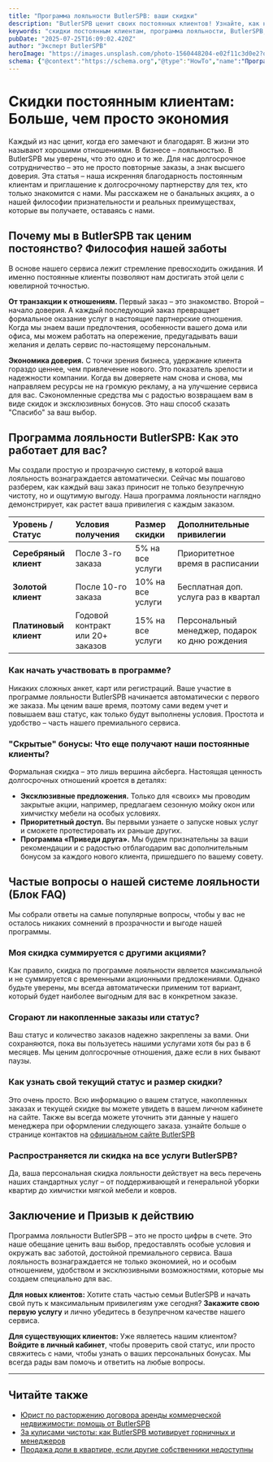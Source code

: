 ```yaml
---
title: "Программа лояльности ButlerSPB: ваши скидки"
description: "ButlerSPB ценит своих постоянных клиентов! Узнайте, как наша программа лояльности помогает вам экономить. Получайте эксклюзивные скидки и специальные предложения."
keywords: "скидки постоянным клиентам, программа лояльности, ButlerSPB, накопительная скидка, выгода для клиентов, бонусы, специальные предложения"
pubDate: "2025-07-25T16:09:02.420Z"
author: "Эксперт ButlerSPB"
heroImage: "https://images.unsplash.com/photo-1560448204-e02f11c3d0e2?q=80&w=2070&auto=format&fit=crop"
schema: {"@context":"https://schema.org","@type":"HowTo","name":"Программа лояльности ButlerSPB: ваши скидки","description":"ButlerSPB ценит своих постоянных клиентов! Узнайте, как наша программа лояльности помогает вам экономить. Получайте эксклюзивные скидки и специальные предложения.","image":{"@type":"ImageObject","url":"https://images.unsplash.com/photo-1560448204-e02f11c3d0e2?q=80&w=2070&auto=format&fit=crop"},"aggregateRating":{"@type":"AggregateRating","ratingValue":"4.8","reviewCount":738,"bestRating":"5","worstRating":"1"},"publisher":{"@type":"Organization","name":"Блог ButlerSPB","logo":{"@type":"ImageObject","url":"https://butlerspb-blog.netlify.app/favicon.ico"}},"mainEntityOfPage":{"@type":"WebPage","@id":"https://butlerspb-blog.netlify.app/blog/skidki-postoyannym/"}}
---
```

# Скидки постоянным клиентам: Больше, чем просто экономия

Каждый из нас ценит, когда его замечают и благодарят. В жизни это называют хорошими отношениями. В бизнесе – лояльностью. В ButlerSPB мы уверены, что это одно и то же. Для нас долгосрочное сотрудничество – это не просто повторные заказы, а знак высшего доверия. Эта статья – наша искренняя благодарность постоянным клиентам и приглашение к долгосрочному партнерству для тех, кто только знакомится с нами. Мы расскажем не о банальных акциях, а о нашей философии признательности и реальных преимуществах, которые вы получаете, оставаясь с нами.

## Почему мы в ButlerSPB так ценим постоянство? Философия нашей заботы

В основе нашего сервиса лежит стремление превосходить ожидания. И именно постоянные клиенты позволяют нам достигать этой цели с ювелирной точностью.

**От транзакции к отношениям.** Первый заказ – это знакомство. Второй – начало доверия. А каждый последующий заказ превращает формальное оказание услуг в настоящие партнерские отношения. Когда мы знаем ваши предпочтения, особенности вашего дома или офиса, мы можем работать на опережение, предугадывать ваши желания и делать сервис по-настоящему персональным.

**Экономика доверия.** С точки зрения бизнеса, удержание клиента гораздо ценнее, чем привлечение нового. Это показатель зрелости и надежности компании. Когда вы доверяете нам снова и снова, мы направляем ресурсы не на громкую рекламу, а на улучшение сервиса для вас. Сэкономленные средства мы с радостью возвращаем вам в виде скидок и эксклюзивных бонусов. Это наш способ сказать "Спасибо" за ваш выбор.

## Программа лояльности ButlerSPB: Как это работает для вас?

Мы создали простую и прозрачную систему, в которой ваша лояльность вознаграждается автоматически. Сейчас мы пошагово разберем, как каждый ваш заказ приносит не только безупречную чистоту, но и ощутимую выгоду. Наша программа лояльности наглядно демонстрирует, как растет ваша привилегия с каждым заказом.

| Уровень / Статус | Условия получения | Размер скидки | Дополнительные привилегии |
| :--- | :--- | :--- | :--- |
| **Серебряный клиент** | После 3-го заказа | 5% на все услуги | Приоритетное время в расписании |
| **Золотой клиент** | После 10-го заказа | 10% на все услуги | Бесплатная доп. услуга раз в квартал |
| **Платиновый клиент** | Годовой контракт или 20+ заказов | 15% на все услуги | Персональный менеджер, подарок ко дню рождения |

### Как начать участвовать в программе?
Никаких сложных анкет, карт или регистраций. Ваше участие в программе лояльности ButlerSPB начинается автоматически с первого же заказа. Мы ценим ваше время, поэтому сами ведем учет и повышаем ваш статус, как только будут выполнены условия. Простота и удобство – часть нашего премиального сервиса.

### "Скрытые" бонусы: Что еще получают наши постоянные клиенты?
Формальная скидка – это лишь вершина айсберга. Настоящая ценность долгосрочных отношений кроется в деталях:
*   **Эксклюзивные предложения.** Только для «своих» мы проводим закрытые акции, например, предлагаем сезонную мойку окон или химчистку мебели на особых условиях.
*   **Приоритетный доступ.** Вы первыми узнаете о запуске новых услуг и сможете протестировать их раньше других.
*   **Программа «Приведи друга».** Мы будем признательны за ваши рекомендации и с радостью отблагодарим вас дополнительным бонусом за каждого нового клиента, пришедшего по вашему совету.

## Частые вопросы о нашей системе лояльности (Блок FAQ)
Мы собрали ответы на самые популярные вопросы, чтобы у вас не осталось никаких сомнений в прозрачности и выгоде нашей программы.

### Моя скидка суммируется с другими акциями?
Как правило, скидка по программе лояльности является максимальной и не суммируется с временными акционными предложениями. Однако будьте уверены, мы всегда автоматически применим тот вариант, который будет наиболее выгодным для вас в конкретном заказе.

### Сгорают ли накопленные заказы или статус?
Ваш статус и количество заказов надежно закреплены за вами. Они сохраняются, пока вы пользуетесь нашими услугами хотя бы раз в 6 месяцев. Мы ценим долгосрочные отношения, даже если в них бывают паузы.

### Как узнать свой текущий статус и размер скидки?
Это очень просто. Всю информацию о вашем статусе, накопленных заказах и текущей скидке вы можете увидеть в вашем личном кабинете на сайте. Также вы всегда можете уточнить эти данные у нашего менеджера при оформлении следующего заказа. узнайте больше о странице контактов на <a href="https://butlerspb.ru/contacts" target="_blank" rel="nofollow">официальном сайте ButlerSPB</a>

### Распространяется ли скидка на все услуги ButlerSPB?
Да, ваша персональная скидка лояльности действует на весь перечень наших стандартных услуг – от поддерживающей и генеральной уборки квартир до химчистки мягкой мебели и ковров.

## Заключение и Призыв к действию

Программа лояльности ButlerSPB – это не просто цифры в счете. Это наше обещание ценить ваш выбор, предоставлять особые условия и окружать вас заботой, достойной премиального сервиса. Ваша лояльность вознаграждается не только экономией, но и особым отношением, удобством и эксклюзивными возможностями, которые мы создаем специально для вас.

**Для новых клиентов:** Хотите стать частью семьи ButlerSPB и начать свой путь к максимальным привилегиям уже сегодня? **Закажите свою первую услугу** и лично убедитесь в безупречном качестве нашего сервиса.

**Для существующих клиентов:** Уже являетесь нашим клиентом? **Войдите в личный кабинет**, чтобы проверить свой статус, или просто свяжитесь с нами, чтобы узнать о ваших персональных бонусах. Мы всегда рады вам помочь и ответить на любые вопросы.

---

## Читайте также

*   [Юрист по расторжению договора аренды коммерческой недвижимости: помощь от ButlerSPB](/blog/yurist-po-rastorzheniyu-dogovora-arendy-kommercheskoy-nedvizhimosti/)
*   [За кулисами чистоты: как ButlerSPB мотивирует горничных и менеджеров](/blog/nasha-sistema-motivacii-dlya-gornichnyh-i-menedzherov/)
*   [Продажа доли в квартире, если другие собственники недоступны](/blog/prodazha-doli-v-kvartire-esli-mestonahozhdenie-drugih-sobstvennikov-neizvestno/)

